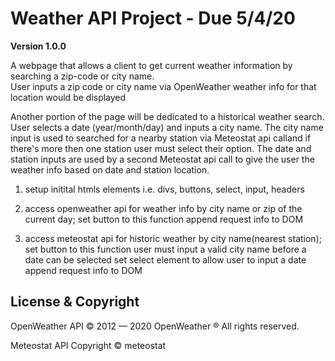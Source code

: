 # Weather API Project - Due 5/4/20

**Version 1.0.0**

 A webpage that allows a client to get current weather information by searching a zip-code or city name.  
    User inputs a zip code or city name via OpenWeather weather info for that location would be displayed


 Another portion of the page will be dedicated to a historical weather search. 
    User selects a date (year/month/day) and inputs a city name. The city name input is used to searched for a nearby station via Meteostat api calland if there's more then one station user must select their option. The date and station inputs are used by a second Meteostat api call to give the user the weather info based on date and station location. 

1. setup initital htmls elements i.e. divs, buttons, select, input, headers

2. access openweather api for weather info by city name or zip of the current day; set button to this function
   append request info to DOM

3. access meteostat api for historic weather by city name(nearest station); set button to this function
   user must input a valid city name before a date can be selected
   set select element to allow user to input a date
   append request info to DOM


## License & Copyright

OpenWeather API
© 2012 — 2020 OpenWeather ® All rights reserved. 

Meteostat API
Copyright © meteostat